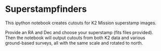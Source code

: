 # Superstampfinders
This ipython notebook creates cutouts for K2 Mission superstamp images.

Provide an RA and Dec and choose your superstamp (fits files provided). 
Then the notebook will output cutouts from both K2 data and various ground-based
surveys, all with the same scale and rotated to north.
